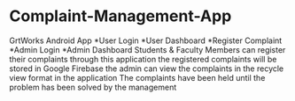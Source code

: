 # Complaint-Management-App
GrtWorks Android App      *User Login       *User Dashboard       *Register Complaint       *Admin Login       *Admin Dashboard Students &amp; Faculty Members can register their complaints through this application the registered complaints will be stored in Google Firebase the admin can view the complaints in the recycle view format in the application The complaints have been held until the problem has been solved by the management

